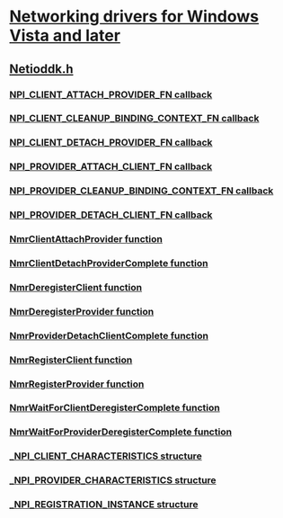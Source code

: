# [Networking drivers for Windows Vista and later](../_netvista/index.md)
## [Netioddk.h](index.md)
### [NPI_CLIENT_ATTACH_PROVIDER_FN callback](../netioddk/nc-netioddk-npi_client_attach_provider_fn.md)
### [NPI_CLIENT_CLEANUP_BINDING_CONTEXT_FN callback](../netioddk/nc-netioddk-npi_client_cleanup_binding_context_fn.md)
### [NPI_CLIENT_DETACH_PROVIDER_FN callback](../netioddk/nc-netioddk-npi_client_detach_provider_fn.md)
### [NPI_PROVIDER_ATTACH_CLIENT_FN callback](../netioddk/nc-netioddk-npi_provider_attach_client_fn.md)
### [NPI_PROVIDER_CLEANUP_BINDING_CONTEXT_FN callback](../netioddk/nc-netioddk-npi_provider_cleanup_binding_context_fn.md)
### [NPI_PROVIDER_DETACH_CLIENT_FN callback](../netioddk/nc-netioddk-npi_provider_detach_client_fn.md)
### [NmrClientAttachProvider function](../netioddk/nf-netioddk-nmrclientattachprovider.md)
### [NmrClientDetachProviderComplete function](../netioddk/nf-netioddk-nmrclientdetachprovidercomplete.md)
### [NmrDeregisterClient function](../netioddk/nf-netioddk-nmrderegisterclient.md)
### [NmrDeregisterProvider function](../netioddk/nf-netioddk-nmrderegisterprovider.md)
### [NmrProviderDetachClientComplete function](../netioddk/nf-netioddk-nmrproviderdetachclientcomplete.md)
### [NmrRegisterClient function](../netioddk/nf-netioddk-nmrregisterclient.md)
### [NmrRegisterProvider function](../netioddk/nf-netioddk-nmrregisterprovider.md)
### [NmrWaitForClientDeregisterComplete function](../netioddk/nf-netioddk-nmrwaitforclientderegistercomplete.md)
### [NmrWaitForProviderDeregisterComplete function](../netioddk/nf-netioddk-nmrwaitforproviderderegistercomplete.md)
### [_NPI_CLIENT_CHARACTERISTICS structure](../netioddk/ns-netioddk-_npi_client_characteristics.md)
### [_NPI_PROVIDER_CHARACTERISTICS structure](../netioddk/ns-netioddk-_npi_provider_characteristics.md)
### [_NPI_REGISTRATION_INSTANCE structure](../netioddk/ns-netioddk-_npi_registration_instance.md)
